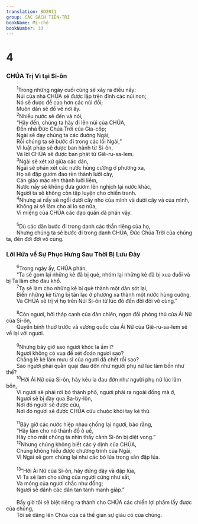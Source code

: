```yaml
---
translation: BD2011
group: CÁC SÁCH TIÊN-TRI
bookName: Mi-chê 
bookNumber: 33
---
```


<div class="title"><h1>4</h1><h3>CHÚA Trị Vì tại Si-ôn</h3></div>
<span class="verse mi_4_1">  <sup>1</sup>Trong những ngày cuối cùng sẽ xảy ra điều nầy: <br/>  Núi của nhà CHÚA sẽ được lập trên đỉnh các núi non;<br/>  Nó sẽ được đề cao hơn các núi đồi;<br/>  Muôn dân sẽ đổ về nơi ấy.<br/></span>
<span class="verse mi_4_2">  <sup>2</sup>Nhiều nước sẽ đến và nói,<br/>  “Hãy đến, chúng ta hãy đi lên núi của CHÚA,<br/>  Ðến nhà Ðức Chúa Trời của Gia-cốp;<br/>  Ngài sẽ dạy chúng ta các đường Ngài,<br/>  Rồi chúng ta sẽ bước đi trong các lối Ngài,”<br/>  Vì luật pháp sẽ được ban hành từ Si-ôn,<br/>  Và lời CHÚA sẽ được ban phát từ Giê-ru-sa-lem.<br/></span>
<span class="verse mi_4_3">  <sup>3</sup>Ngài sẽ xét xử giữa các dân,<br/>  Ngài sẽ phán xét các nước hùng cường ở phương xa,<br/>  Họ sẽ đập gươm đao rèn thành lưỡi cày,<br/>  Cán giáo mác rèn thành lưỡi liềm,<br/>  Nước nầy sẽ không đưa gươm lên nghịch lại nước khác,<br/>  Người ta sẽ không còn tập luyện cho chiến tranh.<br/></span>
<span class="verse mi_4_4">  <sup>4</sup>Nhưng ai nấy sẽ ngồi dưới cây nho của mình và dưới cây vả của mình,<br/>  Không ai sẽ làm cho ai lo sợ nữa,<br/>  Vì miệng của CHÚA các đạo quân đã phán vậy.<br/><br/></span>
<span class="verse mi_4_5">  <sup>5</sup>Dù các dân bước đi trong danh các thần riêng của họ,<br/>  Nhưng chúng ta sẽ bước đi trong danh CHÚA, Ðức Chúa Trời của chúng ta, đến đời đời vô cùng.<br/></span>
<div class="title"><h3>Lời Hứa về Sự Phục Hưng Sau Thời Bị Lưu Ðày</h3></div>
<span class="verse mi_4_6">  <sup>6</sup>Trong ngày ấy, CHÚA phán,<br/>  “Ta sẽ gom lại những kẻ đã bị què, nhóm lại những kẻ đã bị xua đuổi và bị Ta làm cho đau khổ.<br/></span>
<span class="verse mi_4_7">  <sup>7</sup>Ta sẽ làm cho những kẻ bị què thành một dân sót lại,<br/>  Biến những kẻ từng bị tản lạc ở phương xa thành một nước hùng cường,<br/>  Và CHÚA sẽ trị vì họ trên Núi Si-ôn từ lúc đó đến đời đời vô cùng.”<br/><br/></span>
<span class="verse mi_4_8">  <sup>8</sup>Còn ngươi, hỡi tháp canh của đàn chiên, ngọn đồi phòng thủ của Ái Nữ của Si-ôn,<br/>  Quyền bính thuở trước và vương quốc của Ái Nữ của Giê-ru-sa-lem sẽ về lại với ngươi.<br/><br/></span>
<span class="verse mi_4_9">  <sup>9</sup>Nhưng bây giờ sao ngươi khóc la ầm ĩ?<br/>  Ngươi không có vua để xét đoán ngươi sao?<br/>  Chẳng lẽ kẻ làm mưu sĩ của ngươi đã chết rồi sao?<br/>  Sao ngươi phải quằn quại đau đớn như người phụ nữ lúc lâm bồn như thế?<br/></span>
<span class="verse mi_4_10">  <sup>10</sup>Hỡi Ái Nữ của Si-ôn, hãy kêu la đau đớn như người phụ nữ lúc lâm bồn,<br/>  Vì ngươi sẽ phải rời bỏ thành phố, ngươi phải ra ngoài đồng mà ở,<br/>  Ngươi sẽ bị đày qua Ba-by-lôn,<br/>  Nơi đó ngươi sẽ được cứu,<br/>  Nơi đó ngươi sẽ được CHÚA cứu chuộc khỏi tay kẻ thù.<br/><br/></span>
<span class="verse mi_4_11">  <sup>11</sup>Bây giờ các nước hiệp nhau chống lại ngươi, bảo rằng,<br/>  “Hãy làm cho nó thành đồ ô uế,<br/>  Hãy cho mắt chúng ta nhìn thấy cảnh Si-ôn bị diệt vong.”<br/></span>
<span class="verse mi_4_12">  <sup>12</sup>Nhưng chúng không biết các ý định của CHÚA,<br/>  Chúng không hiểu được chương trình của Ngài,<br/>  Vì Ngài sẽ gom chúng lại như các bó lúa trong sân đập lúa.<br/><br/></span>
<span class="verse mi_4_13">  <sup>13</sup>“Hỡi Ái Nữ của Si-ôn, hãy đứng dậy và đập lúa,<br/>  Vì Ta sẽ làm cho sừng của ngươi cứng như sắt,<br/>  Và móng của ngươi chắc như đồng;<br/>  Ngươi sẽ đánh các dân tan tành manh giáp.”<br/><br/>  Bấy giờ tôi sẽ biệt riêng ra thánh cho CHÚA các chiến lợi phẩm lấy được của chúng,<br/>  Tôi sẽ dâng lên Chúa của cả thế gian sự giàu có của chúng.<br/></span>
